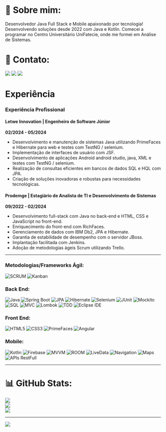 # 💫 Sobre mim:
Desenvolvedor Java Full Stack e Mobile apaixonado por tecnologia! Desenvolvendo soluções desde 2022 com Java e Kotlin. Comecei a programar no Centro Universitário UniFatecie, onde me formei em Análise de Sistemas.

# 📧 Contato:

<a href="mailto:jucefino9890@gmail.com"><img src="https://img.shields.io/badge/Gmail-D14836?style=for-the-badge&logo=gmail&logoColor=white"/><a/>
<a href="https://www.linkedin.com/in/herick-kgb222/"><img src="https://img.shields.io/badge/LinkedIn-0077B5?style=for-the-badge&logo=linkedin&logoColor=white"/><a/>
<a href="https://wa.me/+553195309630"><img src="https://img.shields.io/badge/WhatsApp-25D366?style=for-the-badge&logo=whatsapp&logoColor=white"/><a/>

# Experiência

### Experiência Profissional

#### Letwe Innovation | Engenheiro de Software Júnior
**02/2024 - 05/2024**
- Desenvolvimento e manutenção de sistemas Java utilizando PrimeFaces e Hibernate para web e testes com TestNG / selenium.
- Implementação de interfaces de usuário com JSF.
- Desenvolvimento de aplicações Android android studio, java, XML e testes com TestNG / selenium.
- Realização de consultas eficientes em bancos de dados SQL e HQL com JPA.
- Criação de soluções inovadoras e robustas para necessidades tecnológicas.

#### Prodemge | Estagiário de Analista de TI e Desenvolvimento de Sistemas
**09/2022 - 02/2024**
- Desenvolvimento full-stack com Java no back-end e HTML, CSS e JavaScript no front-end.
- Enriquecimento do front-end com RichFaces.
- Gerenciamento de dados com IBM Db2, JPA e Hibernate.
- Garantia de estabilidade de desempenho com o servidor JBoss.
- Implantação facilitada com Jenkins.
- Adoção de metodologias ágeis Scrum utilizando Trello.
  
 ---

### Metodologias/Frameworks Ágil:
 ![SCRUM](https://img.shields.io/badge/SCRUM-6DB33F?style=for-the-badge&logoColor=white)
 ![Kanban](https://img.shields.io/badge/Kanban-0079BF?style=for-the-badge&logoColor=white)
 
### Back End: 
![Java](https://img.shields.io/badge/Java-007396?style=for-the-badge&logo=java&logoColor=white)
![Spring Boot](https://img.shields.io/badge/Spring_Boot-6DB33F?style=for-the-badge&logo=spring-boot&logoColor=white)
![JPA](https://img.shields.io/badge/JPA-02303A?style=for-the-badge&logoColor=white)
![Hibernate](https://img.shields.io/badge/Hibernate-59666C?style=for-the-badge&logo=hibernate&logoColor=white)
![Selenium](https://img.shields.io/badge/Selenium-43B02A?style=for-the-badge&logo=selenium&logoColor=white)
![JUnit](https://img.shields.io/badge/JUnit-25A162?style=for-the-badge&logo=junit5&logoColor=white)
![Mockito](https://img.shields.io/badge/Mockito-80C342?style=for-the-badge&logo=mockito&logoColor=white)
![SQL](https://img.shields.io/badge/SQL-4479A1?style=for-the-badge&logo=sql&logoColor=white)
![MVC](https://img.shields.io/badge/MVC-263238?style=for-the-badge&logoColor=white)
![Lombok](https://img.shields.io/badge/Lombok-BC2E26?style=for-the-badge&logoColor=white)
![TDD](https://img.shields.io/badge/TDD-FFA500?style=for-the-badge&logoColor=white)
![Eclipse IDE](https://img.shields.io/badge/Eclipse_IDE-2C2255?style=for-the-badge&logo=eclipse&logoColor=white)

### Front End:
 ![HTML5](https://img.shields.io/badge/HTML5-E34F26?style=for-the-badge&logo=html5&logoColor=white)
 ![CSS3](https://img.shields.io/badge/CSS3-1572B6?style=for-the-badge&logo=css3&logoColor=white)
 ![PrimeFaces](https://img.shields.io/badge/PrimeFaces-0288D1?style=for-the-badge&logo=primefaces&logoColor=white)
 ![Angular](https://img.shields.io/badge/Angular-DD0031?style=for-the-badge&logo=angular&logoColor=white)

### Mobile: 
 ![Kotlin](https://img.shields.io/badge/Kotlin-0095D5?style=for-the-badge&logo=kotlin&logoColor=white)
 ![Firebase](https://img.shields.io/badge/Firebase-FFCA28?style=for-the-badge&logo=firebase&logoColor=white)
 ![MVVM](https://img.shields.io/badge/MVVM-02303A?style=for-the-badge&logoColor=white)
 ![ROOM](https://img.shields.io/badge/ROOM-FFD54F?style=for-the-badge&logoColor=white)
 ![LiveData](https://img.shields.io/badge/LiveData-018787?style=for-the-badge&logoColor=white)
 ![Navigation](https://img.shields.io/badge/Navigation-3DDC84?style=for-the-badge&logoColor=white)
 ![Maps](https://img.shields.io/badge/Maps-1976D2?style=for-the-badge&logo=google-maps&logoColor=white)
 ![APIs RestFull](https://img.shields.io/badge/APIs_RestFull-263238?style=for-the-badge&logoColor=white) 

---

# 📊 GitHub Stats:
![](https://github-readme-stats.vercel.app/api?username=herickkgb&theme=default&hide_border=false&include_all_commits=true&count_private=true)<br/>
![](https://github-readme-streak-stats.herokuapp.com/?user=herickkgb&theme=default&hide_border=false)<br/>
![](https://github-readme-stats.vercel.app/api/top-langs/?username=herickkgb&theme=default&hide_border=false&include_all_commits=true&count_private=true&layout=compact)

---
[![](https://visitcount.itsvg.in/api?id=herickkgb&icon=0&color=0)](https://visitcount.itsvg.in)
